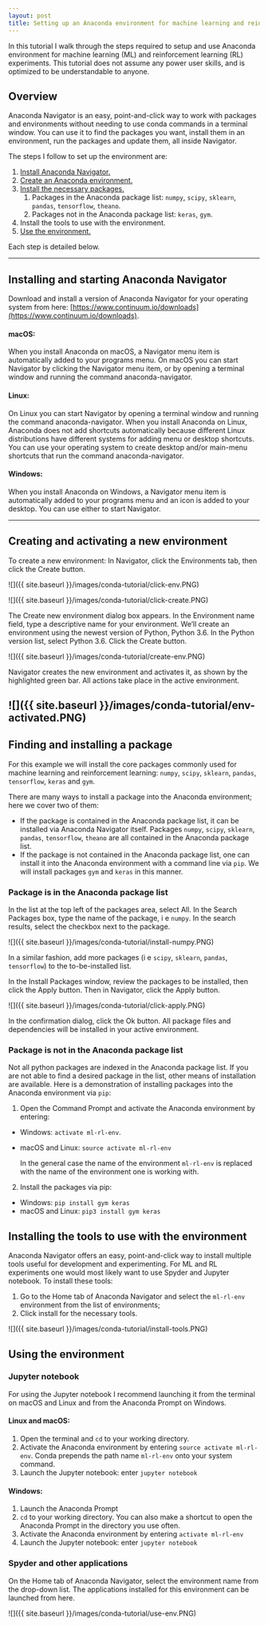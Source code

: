 ```yaml
---
layout: post
title: Setting up an Anaconda environment for machine learning and reinforcement learning
---
```






In this tutorial I walk through the steps required to setup and use Anaconda environment for machine learning (ML) and reinforcement learning (RL) experiments. This tutorial does not assume any power user skills, and is optimized to be understandable to anyone.

Overview
--------

Anaconda Navigator is an easy, point-and-click way to work with packages and environments without needing to use conda commands in a terminal window. You can use it to find the packages you want, install them in an environment, run the packages and update them, all inside Navigator.

The steps I follow to set up the environment are:

  1. [Install Anaconda Navigator.](#installing)
  2. [Create an Anaconda environment.](#create)
  3. [Install the necessary packages.](#package)
      1. Packages in the Anaconda package list: ```numpy```, ```scipy```, ```sklearn```, ```pandas```, ```tensorflow```, ```theano```.
      2. Packages not  in the Anaconda package list: ```keras```, ```gym```.
  4. Install the tools to use with the environment.
  5. [Use the environment.](#use)

Each step is detailed below.

----------

Installing and starting Anaconda Navigator <a name="installing"></a>
------------------
Download and install a version of Anaconda Navigator for your operating system from here: [https://www.continuum.io/downloads](https://www.continuum.io/downloads).

#### macOS:
When you install Anaconda on macOS, a Navigator menu item is automatically added to your programs menu. On macOS you can start Navigator by clicking the Navigator menu item, or by opening a terminal window and running the command anaconda-navigator.

#### Linux:
On Linux you can start Navigator by opening a terminal window and running the command anaconda-navigator. When you install Anaconda on Linux, Anaconda does not add shortcuts automatically because different Linux distributions have different systems for adding menu or desktop shortcuts. You can use your operating system to create desktop and/or main-menu shortcuts that run the command anaconda-navigator.

#### Windows:
When you install Anaconda on Windows, a Navigator menu item is automatically added to your programs menu and an icon is added to your desktop. You can use either to start Navigator.



----------


Creating and activating a new environment <a name="create"></a>
-------------------------------------------------------

To create a new environment: In Navigator, click the Environments tab, then click the Create button.

![]({{ site.baseurl }}/images/conda-tutorial/click-env.PNG)

![]({{ site.baseurl }}/images/conda-tutorial/click-create.PNG)

The Create new environment dialog box appears. In the Environment name field, type a descriptive name for your environment. We’ll create an environment using the newest version of Python, Python 3.6. In the Python version list, select Python 3.6. Click the Create button.

![]({{ site.baseurl }}/images/conda-tutorial/create-env.PNG)

Navigator creates the new environment and activates it, as shown by the highlighted green bar. All actions take place in the active environment.

![]({{ site.baseurl }}/images/conda-tutorial/env-activated.PNG)
----------

Finding and installing a package <a name="package"></a>
--------------------------------

For this example we will install the core packages commonly used for machine learning and reinforcement learning: ```numpy```, ```scipy```, ```sklearn```, ```pandas```, ```tensorflow```, ```keras``` and ```gym```.


There are many ways to install a package into the Anaconda environment; here we cover two of them:
- If the package is contained in the Anaconda package list, it can be installed via Anaconda Navigator itself. Packages ```numpy```, ```scipy```, ```sklearn```, ```pandas```, ```tensorflow```, ```theano``` are all contained in the Anaconda package list.
- If the package is not contained in the Anaconda package list, one can install it into the Anaconda environment with a command line via ```pip```. We will install packages ```gym``` and ```keras``` in this manner.

### Package is in the Anaconda package list ###

In the list at the top left of the packages area, select All. In the Search Packages box, type the name of the package, i e ```numpy```. In the search results, select the checkbox next to the package.

![]({{ site.baseurl }}/images/conda-tutorial/install-numpy.PNG)

In a similar fashion, add more packages (i e ```scipy```, ```sklearn```, ```pandas```, ```tensorflow```) to the to-be-installed list.

In the Install Packages window, review the packages to be installed, then click the Apply button. Then in Navigator, click the Apply button.

![]({{ site.baseurl }}/images/conda-tutorial/click-apply.PNG)

In the confirmation dialog, click the Ok button. All package files and dependencies will be installed in your active environment.

### Package is not in the Anaconda package list ###


Not all python packages are indexed in the Anaconda package list. If you are not able to find a desired package in the list, other means of installation are available. Here is a demonstration of installing packages into the Anaconda environment via ```pip```:

1. Open the Command Prompt and activate the Anaconda environment by entering:  
  - Windows: ```activate ml-rl-env```.
  - macOS and Linux:  ```source activate ml-rl-env```

    In the general case the name of the environment ```ml-rl-env``` is replaced with the name of
    the environment one is working with.

2. Install the packages via pip:
  - Windows: ```pip install gym keras```
  - macOS and Linux:  ```pip3 install gym keras```


Installing the tools to use with the environment
--------------------

Anaconda Navigator offers an easy, point-and-click way to install multiple tools useful for development and experimenting. For ML and RL experiments one would most likely want to use Spyder and Jupyter notebook. To install these tools:
1. Go to the Home tab of Anaconda Navigator and select the ```ml-rl-env``` environment from the list of environments;
2. Click install for the necessary tools.  

![]({{ site.baseurl }}/images/conda-tutorial/install-tools.PNG)





Using the environment<a name="use"></a>
--------------------

### Jupyter notebook

For using the Jupyter notebook I recommend launching it from the terminal on macOS and Linux and from the Anaconda Prompt on Windows.

#### Linux and macOS:
1. Open the terminal and ```cd``` to your working directory.
2. Activate the Anaconda environment by entering ```source activate ml-rl-env```. Conda prepends the path name ```ml-rl-env``` onto your system command.
3. Launch the Jupyter notebook: enter ```jupyter notebook```

#### Windows:
1. Launch the Anaconda Prompt
2. ```cd``` to your working directory. You can also make a shortcut to open the Anaconda Prompt in the directory you use often.
3. Activate the Anaconda environment by entering ```activate ml-rl-env```
4. Launch the Jupyter notebook: enter ```jupyter notebook```

### Spyder and other applications
On the Home tab of Anaconda Navigator, select the environment name from the drop-down list. The applications installed for
this environment can be launched from here.

![]({{ site.baseurl }}/images/conda-tutorial/use-env.PNG)
